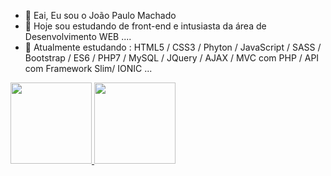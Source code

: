 - 👋 Eai, Eu sou o João Paulo Machado
- 👀 Hoje sou estudando de front-end e intusiasta da área de Desenvolvimento WEB ....
- 🌱 Atualmente estudando : HTML5 / CSS3 / Phyton / JavaScript / SASS / Bootstrap / ES6 / PHP7 / MySQL / JQuery / AJAX / MVC com PHP / API com Framework Slim/ IONIC ...

<div>
  <a href="https://github.com/machadpjp">
    <img height="130em" src="https://github-readme-stats.vercel.app/api?username=machadojp&show_icons=true&theme=dark&include_all_commits=truecount_private=true"/>
    <img height="130em" src="https://github-readme-stats.vercel.app/api/top-langs/?username=machadojp&layout=compactlangs_count=16&theme=dark"/>
</div>    
  
